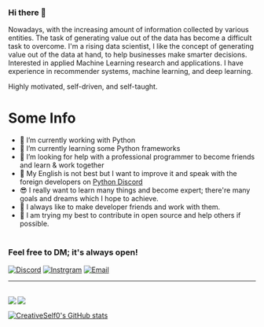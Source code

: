 ### Hi there 👋

Nowadays, with the increasing amount of information collected by various entities. The task of generating value out of the data has become a difficult task to overcome. I'm a rising data scientist, I like the concept of generating value out of the data at hand, to help businesses make smarter decisions.  Interested in applied Machine Learning research and applications. I have experience in recommender systems, machine learning, and deep learning. 

Highly motivated, self-driven, and self-taught.


# Some Info
- 🔭 I’m currently working with Python
- 🌱 I’m currently learning some Python frameworks 
- 🤔 I’m looking for help with a professional programmer to become friends and learn & work together
- 🧑 My English is not best but I want to improve it and speak with the foreign developers on [Python Discord](https://pythondiscord.com/)
- 😎 I really want to learn many things and become expert; there're many goals and dreams which I hope to achieve.
- 🙏 I always like to make developer friends and work with them.
- 👊 I am trying my best to contribute in open source and help others if possible. <br><br>


### Feel free to DM; it's always open!
[![Discord](https://img.shields.io/badge/Discord-252422.svg?style=for-the-badge&logo=discord)](https://discord.gg/VY5e8g5P)
[![Instrgram](https://img.shields.io/badge/Instagram-252422.svg?style=for-the-badge&logo=instagram)](https://www.instagram.com/brodevil_89/)
[![Email](https://img.shields.io/badge/Email-252422.svg?style=for-the-badge&logo=gmail)](abhinavchaudhary351@gmail.com)<br>

<hr><br>
<img align="left" src="https://github-readme-stats.vercel.app/api?username=Brodevil&theme=radical&show_icons=true"/>
<img align="top" src="https://github-readme-stats.vercel.app/api/top-langs/?username=Brodevil&theme=tokyonight"/>


[![CreativeSelf0's GitHub stats](https://github-readme-stats.vercel.app/api?username=creativeself0&show_icons=true&theme=dracula)](https://github.com/anuraghazra/github-readme-stats)






 
